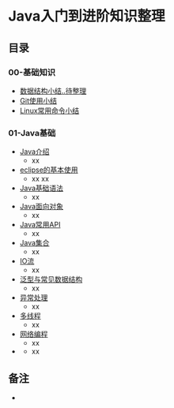 # Java入门到进阶知识整理


## 目录

### 00-基础知识
- [数据结构小结..待整理]()
- [Git使用小结]()
- [Linux常用命令小结]()

### 01-Java基础
- [Java介绍](https://github.com/anliux/JAVALearning/blob/master/notes/01-java-base/Java%E4%BB%8B%E7%BB%8D.md)
  - xx
- [eclipse的基本使用](https://github.com/anliux/JAVALearning/blob/master/notes/01-java-base/eclipse%E7%9A%84%E5%9F%BA%E6%9C%AC%E4%BD%BF%E7%94%A8.md)
  -  xx xx
- [Java基础语法](https://github.com/anliux/JAVALearning/blob/master/notes/01-java-base/Java%E5%9F%BA%E7%A1%80%E8%AF%AD%E6%B3%95.md)
  -  xx
- [Java面向对象](https://github.com/anliux/JAVALearning/blob/master/notes/01-java-base/Java%E9%9D%A2%E5%90%91%E5%AF%B9%E8%B1%A1.md)
  -  xx
- [Java常用API](https://github.com/anliux/JAVALearning/blob/master/notes/01-java-base/Java%E5%B8%B8%E7%94%A8API.md)
  -  xx
- [Java集合](https://github.com/anliux/JAVALearning/blob/master/notes/01-java-base/Java%E9%9B%86%E5%90%88.md)
  -  xx
- [IO流]()
  -  xx
- [泛型与常见数据结构]()
  - xx 
- [异常处理]()
  - xx 
- [多线程]()
  - xx 
- [网络编程]()
  -  xx
- []()
  - xx




## 备注
- 

